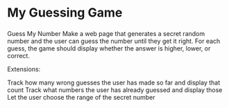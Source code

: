 # My Guessing Game

###
Guess My Number
Make a web page that generates a secret random number and the user can guess the number until they get it right. For each guess, the game should display whether the answer is higher, lower, or correct.

Extensions:

Track how many wrong guesses the user has made so far and display that count
Track what numbers the user has already guessed and display those
Let the user choose the range of the secret number
